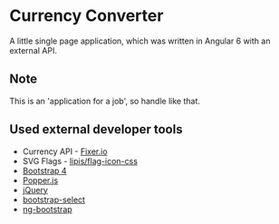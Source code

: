 # Currency Converter

A little single page application, which was written in Angular 6 with an external API.

## Note

This is an 'application for a job', so handle like that.

## Used external developer tools

- Currency API - [Fixer.io](https://fixer.io)
- SVG Flags - [lipis/flag-icon-css](https://github.com/lipis/flag-icon-css)
- [Bootstrap 4](https://github.com/twbs/bootstrap)
- [Popper.js](https://github.com/FezVrasta/popper.js)
- [jQuery](https://www.npmjs.com/package/jquery)
- [bootstrap-select](https://github.com/snapappointments/bootstrap-select)
- [ng-bootstrap](http://ng-bootstrap.github.io/)
